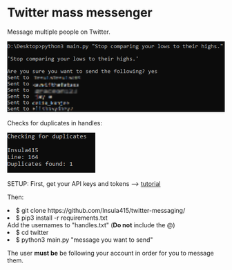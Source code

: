 # Twitter mass messenger
Message multiple people on Twitter.

<img src="example.png">

Checks for duplicates in handles:

<img src="example2.PNG">

SETUP:
First, get your API keys and tokens --> <a href="https://rapidapi.com/blog/how-to-use-the-twitter-api/">tutorial</a>

Then:
<li>$ git clone https://github.com/Insula415/twitter-messaging/</li>
<li>$ pip3 install -r requirements.txt</li>
Add the usernames to "handles.txt" (<b>Do not</b> include the @)
<li>$ cd twitter</li>
<li>$ python3 main.py "message you want to send"</li>

The user <b>must be</b> be following your account in order for you to message them.

